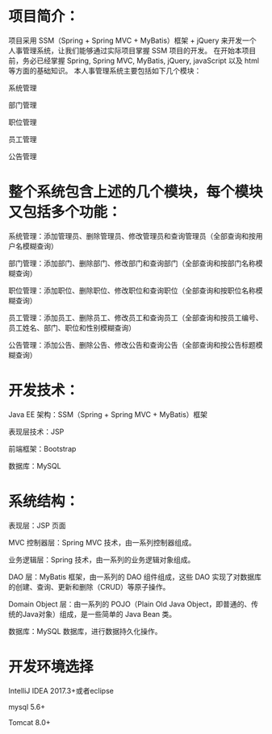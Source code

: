 
# 项目简介：
项目采用 SSM（Spring + Spring MVC + MyBatis）框架 + jQuery 来开发一个人事管理系统，让我们能够通过实际项目掌握 SSM 项目的开发。
在开始本项目前，务必已经掌握 Spring, Spring MVC, MyBatis, jQuery, javaScript 以及 html 等方面的基础知识。
本人事管理系统主要包括如下几个模块：

系统管理

部门管理

职位管理

员工管理

公告管理

# 整个系统包含上述的几个模块，每个模块又包括多个功能：

系统管理：添加管理员、删除管理员、修改管理员和查询管理员（全部查询和按用户名模糊查询）

部门管理：添加部门、删除部门、修改部门和查询部门（全部查询和按部门名称模糊查询）

职位管理：添加职位、删除职位、修改职位和查询职位（全部查询和按职位名称模糊查询）

员工管理：添加员工、删除员工、修改员工和查询员工（全部查询和按员工编号、员工姓名、部门、职位和性别模糊查询）

公告管理：添加公告、删除公告、修改公告和查询公告（全部查询和按公告标题模糊查询）

# 开发技术：

Java EE 架构：SSM（Spring + Spring MVC + MyBatis）框架

表现层技术：JSP

前端框架：Bootstrap

数据库：MySQL

# 系统结构：

表现层：JSP 页面

MVC 控制器层：Spring MVC 技术，由一系列控制器组成。

业务逻辑层：Spring 技术，由一系列的业务逻辑对象组成。

DAO 层：MyBatis 框架，由一系列的 DAO 组件组成，这些 DAO 实现了对数据库的创建、查询、更新和删除（CRUD）等原子操作。

Domain Object 层：由一系列的 POJO（Plain Old Java Object，即普通的、传统的Java对象）组成，是一些简单的 Java Bean 类。

数据库：MySQL 数据库，进行数据持久化操作。

# 开发环境选择

IntelliJ IDEA 2017.3+或者eclipse

mysql 5.6+

Tomcat 8.0+

